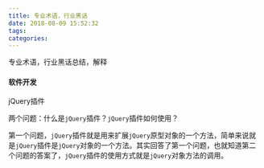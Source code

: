 ```yaml
---
title: 专业术语，行业黑话
date: 2018-08-09 15:52:32
tags:
categories:
---
```


专业术语，行业黑话总结，解释

#### 软件开发

jQuery插件

两个问题：什么是`jQuery`插件？`jQuery`插件如何使用？ 

第一个问题，`jQuery`插件就是用来扩展`jQuery`原型对象的一个方法，简单来说就是`jQuery`插件是`jQuery`对象的一个方法。其实回答了第一个问题，也就知道第二个问题的答案了，`jQuery`插件的使用方式就是`jQuery`对象方法的调用。